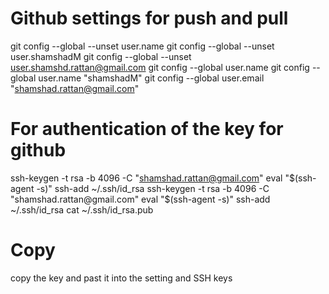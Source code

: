 # Github settings for push and pull
git config --global --unset user.name
git config --global --unset user.shamshadM
git config --global --unset user.shamshd.rattan@gmail.com
git config --global user.name
git config --global user.name "shamshadM"
git config --global user.email "shamshad.rattan@gmail.com"

# For authentication of the key for github 
ssh-keygen -t rsa -b 4096 -C "shamshad.rattan@gmail.com"
eval "$(ssh-agent -s)"
ssh-add ~/.ssh/id_rsa
ssh-keygen -t rsa -b 4096 -C "shamshad.rattan@gmail.com"
eval "$(ssh-agent -s)"
ssh-add ~/.ssh/id_rsa
cat ~/.ssh/id_rsa.pub

# Copy
copy the key and past it into the setting and SSH keys